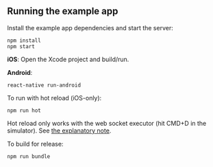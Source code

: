 ## Running the example app

Install the example app dependencies and start the server:

```
npm install
npm start
```

**iOS**: Open the Xcode project and build/run.

**Android**:

```shell
react-native run-android
```

To run with hot reload (iOS-only):

```
npm run hot
```

Hot reload only works with the web socket executor (hit CMD+D in the simulator). See [the explanatory note](https://github.com/mjohnston/react-native-webpack-server#hot-module-replacement).

To build for release:

```
npm run bundle
```
